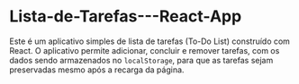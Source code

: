 # Lista-de-Tarefas---React-App
Este é um aplicativo simples de lista de tarefas (To-Do List) construído com React. O aplicativo permite adicionar, concluir e remover tarefas, com os dados sendo armazenados no `localStorage`, para que as tarefas sejam preservadas mesmo após a recarga da página.
